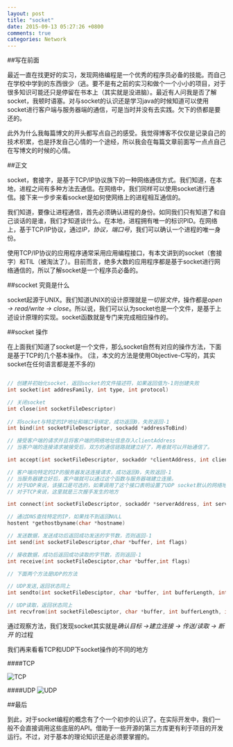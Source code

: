 ```yaml
---
layout: post
title: "socket"
date: 2015-09-13 05:27:26 +0800
comments: true
categories: Network
---
```


##写在前面

最近一直在找更好的实习，发现网络编程是一个优秀的程序员必备的技能。而自己在学校中学到的东西很少（逃。要不是有之前的实习和做个一个小小的项目，对于很多知识可能还只是停留在书本上（其实就是没进脑）。最近有人问我是否了解socket，我顿时语塞。对与socket的认识还是学习java的时候知道可以使用socket进行客户端与服务器端的通信，可是当时并没有去实践。欠下的债都是要还的。

此外为什么我每篇博文的开头都写点自己的感受。我觉得博客不仅仅是记录自己的技术积累，也是抒发自己心情的一个途经，所以我会在每篇文章前面写一点点自己在写博文的时候的心情。

##正文

socket，套接字，是基于TCP/IP协议族下的一种网络通信方式。我们知道，在本地，进程之间有多种方法去通信。在网络中，我们同样可以使用socket进行通信。接下来一步步来看socket是如何使网络上的进程相互通信的。

我们知道，要像让进程通信，首先必须确认进程的身份。如同我们只有知道了和自己谈话的是谁，我们才知道谈什么。在本地，进程拥有唯一的标识PID。在网络上，基于TCP/IP协议，通过*IP，协议，端口号*，我们可以确认一个进程的唯一身份。

使用TCP/IP协议的应用程序通常采用应用编程接口，有本文讲到的socket（套接字）和TIL（被淘汰了）。目前而言，绝多大数的应用程序都是基于socket进行网络通信的，所以了解socket是一个程序员必备的。

##scocket 究竟是什么

socket起源于UNIX。我们知道UNIX的设计原理就是*一切皆文件*，操作都是*open -> read/write -> close*。所以说，我们可以认为socket也是一个文件，是基于上述设计原理的实现。socket函数就是专门来完成相应操作的。

##socket 操作

在上面我们知道了socket是一个文件，那么socket自然有对应的操作方法，下面是基于TCP的几个基本操作。
(注，本文的方法是使用Objective-C写的，其实socket在任何语言都是差不多的)

```objective-c

// 创建并初始化socket，返回socket的文件描述符，如果返回值为-1则创建失败
int socket(int addresFamily, int type, int protocol)

// 关闭socket
int close(int socketFileDescriptor)
 
// 将socket与特定的IP地址和端口号绑定，成功返回0，失败返回-1
int bind(int socketFileDescriptor, sockadd *addressToBind)

// 接受客户端的请求并且将客户端的网络地址信息存入clientAddress
// 当客户端的连接请求被接受后，双方的通信链路就建立好了，两者就可以开始通信了。

int accept(int socketFileDescriptor, sockaddr *clientAddress, int clientAddressStructLength)

// 客户端向特定的IP的服务器发送连接请求，成功返回0，失败返回-1
// 当服务器建立好后，客户端就可以通过这个函数与服务器端建立连接。
// 对于UDP来说，该接口是可选的，如果调用了这个接口表明设置了UDP socket默认的网络地址.
// 对于TCP来说，这里就是三次握手发生的地方

int connect(int socketFileDescriptor, sockaddr *serverAddress, int serverAddressLength)

// 通过DNS查找特定的IP，如果找不到返回NULL
hostent *gethostbyname(char *hostname)

// 发送数据，发送成功后返回成功发送的字节数，否则返回-1
int send(int socketFileDescriptor,char *buffer, int flags)

// 接收数据，成功后返回成功读取的字节数，否则返回-1
int receive(int socketFileDesciptor,char *buffer,int flags)

// 下面两个方法是UDP的方法

// UDP发送,返回状态同上
int sendto(int socketFileDesciptor, char *buffer, int bufferLength, int flags, sockaddr *destinationAddress, int destinationAddressLength)

// UDP读取，返回状态同上
int recvfrom(int socketFileDesciptor, char *buffer, int bufferLength, int flags, sockaddr *fromAddress, int fromAddressLength)

```

通过观察方法，我们发现socket其实就是*确认目标 ->建立连接 -> 传送/读取 -> 断开* 的过程

我们再来看看TCP和UDP下socket操作的不同的地方

####TCP

![TCP](http://www.coderyi.com//qiniu/429/image/5269612b25e6df1b3ee5ab8352b2c3b6.jpg)

####UDP
![UDP](http://www.coderyi.com//qiniu/429/image/cd6d1690d3d6eefd300987e590c1483f.jpg)

##最后

到此，对于socket编程的概念有了个一个初步的认识了。在实际开发中，我们一般不会直接调用这些底层的API。借助于一些开源的第三方库更有利于项目的开发运行。不过，对于基本的理论知识还是必须要掌握的。




